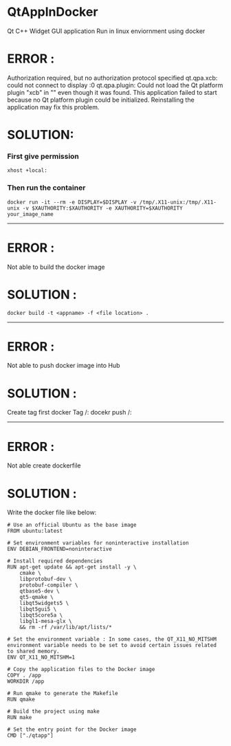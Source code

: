 # QtAppInDocker
Qt C++ Widget GUI application Run in linux enviornment using docker 

# ERROR :

Authorization required, but no authorization protocol specified
qt.qpa.xcb: could not connect to display :0
qt.qpa.plugin: Could not load the Qt platform plugin "xcb" in "" even though it was found.
This application failed to start because no Qt platform plugin could be initialized. Reinstalling the application may fix this problem.

# SOLUTION:

### First give permission
    xhost +local:
### Then run the container
    docker run -it --rm -e DISPLAY=$DISPLAY -v /tmp/.X11-unix:/tmp/.X11-unix -v $XAUTHORITY:$XAUTHORITY -e XAUTHORITY=$XAUTHORITY your_image_name

----------------------------------------------------------------------------------------------------------------------------------------------
# ERROR :

Not able to build the docker image

# SOLUTION :

    docker build -t <appname> -f <file location> .

----------------------------------------------------------------------------------------------------------------------------------------------

# ERROR :

Not able to push docker image into Hub

# SOLUTION :

Create tag first
    docker Tag <appname> <username>/<appname>:<version>
    docekr push <username>/<appname>:<version>

----------------------------------------------------------------------------------------------------------------------------------------------

# ERROR :

Not able create dockerfile

# SOLUTION :

Write the docker file like below:
```
# Use an official Ubuntu as the base image
FROM ubuntu:latest

# Set environment variables for noninteractive installation
ENV DEBIAN_FRONTEND=noninteractive

# Install required dependencies
RUN apt-get update && apt-get install -y \
    cmake \
    libprotobuf-dev \
    protobuf-compiler \
    qtbase5-dev \
    qt5-qmake \
    libqt5widgets5 \
    libqt5gui5 \
    libqt5core5a \
    libgl1-mesa-glx \
    && rm -rf /var/lib/apt/lists/*
   
# Set the environment variable : In some cases, the QT_X11_NO_MITSHM environment variable needs to be set to avoid certain issues related to shared memory.
ENV QT_X11_NO_MITSHM=1
   
# Copy the application files to the Docker image
COPY . /app
WORKDIR /app

# Run qmake to generate the Makefile
RUN qmake

# Build the project using make
RUN make

# Set the entry point for the Docker image
CMD ["./qtapp"]
```

